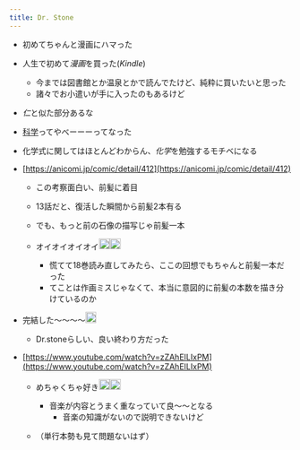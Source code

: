 ```yaml
---
title: Dr. Stone
---
```


* 初めてちゃんと漫画にハマった

* 人生で初めて*漫画*を買った(*Kindle*)
  
  * 今までは図書館とか温泉とかで読んでたけど、純粋に買いたいと思った
  * 諸々でお小遣いが手に入ったのもあるけど
* *仁*と似た部分あるな

* [科学](%E7%A7%91%E5%AD%A6.md)ってやべーーーってなった

* 化学式に関してはほとんどわからん、*化学*を勉強するモチベになる

* [https://anicomi.jp/comic/detail/412](https://anicomi.jp/comic/detail/412)
  
  * この考察面白い、前髪に着目
  * 13話だと、復活した瞬間から前髪2本有る
  * でも、もっと前の石像の描写じゃ前髪一本
  * オイオイオイオイ<img src='https://scrapbox.io/api/pages/icons/まじかよ/icon' alt='/icons/まじかよ.icon' height="19.5"/><img src='https://scrapbox.io/api/pages/blu3mo-public/takker/icon' alt='takker.icon' height="19.5"/>

    * 慌てて18巻読み直してみたら、ここの回想でもちゃんと前髪一本だった
    * てことは作画ミスじゃなくて、本当に意図的に前髪の本数を描き分けているのか
* 完結した〜〜〜〜<img src='https://scrapbox.io/api/pages/blu3mo-public/blu3mo/icon' alt='blu3mo.icon' height="19.5"/>
  
  * Dr.stoneらしい、良い終わり方だった
* [https://www.youtube.com/watch?v=zZAhEILIxPM](https://www.youtube.com/watch?v=zZAhEILIxPM)
  
  * めちゃくちゃ好き<img src='https://scrapbox.io/api/pages/blu3mo-public/blu3mo/icon' alt='blu3mo.icon' height="19.5"/><img src='https://scrapbox.io/api/pages/blu3mo-public/blu3mo/icon' alt='blu3mo.icon' height="19.5"/>

    * 音楽が内容とうまく重なっていて良〜〜となる
      * 音楽の知識がないので説明できないけど
  * （単行本勢も見て問題ないはず）
